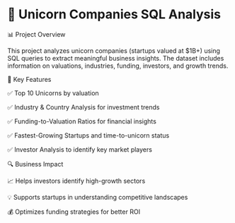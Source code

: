 # 🦄 Unicorn Companies SQL Analysis

📊 Project Overview

This project analyzes unicorn companies (startups valued at $1B+) using SQL queries to extract meaningful business insights. The dataset includes information on valuations, industries, funding, investors, and growth trends.

🚀 Key Features

✅ Top 10 Unicorns by valuation

✅ Industry & Country Analysis for investment trends

✅ Funding-to-Valuation Ratios for financial insights

✅ Fastest-Growing Startups and time-to-unicorn status

✅ Investor Analysis to identify key market players


🔍 Business Impact

📈 Helps investors identify high-growth sectors

💡 Supports startups in understanding competitive landscapes

💰 Optimizes funding strategies for better ROI
